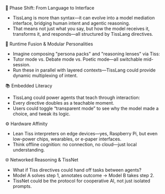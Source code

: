 🔭 Phase Shift: From Language to Interface
- TissLang is more than syntax—it can evolve into a model mediation interface, bridging human intent and agentic reasoning.
- That means not just what you say, but how the model receives it, transforms it, and responds—all structured by TissLang directives.

🧬 Runtime Fusion & Modular Personalities
- Imagine composing "persona packs" and "reasoning lenses" via Tiss:
- Tutor mode vs. Debate mode vs. Poetic mode—all switchable mid-session.
- Run these in parallel with layered contexts—TissLang could provide dynamic multiplexing of intent.

📚 Embedded Literacy
- TissLang could power agents that teach through interaction:
- Every directive doubles as a teachable moment.
- Users could toggle “transparent mode” to see why the model made a choice, and tweak its logic.

⚙️ Hardware Affinity
- Lean Tiss interpreters on edge devices—yes, Raspberry Pi, but even low-power chips, wearables, or e-paper interfaces.
- Think offline cognition: no connection, no cloud—just local understanding.

🌐 Networked Reasoning & TissNet
- What if Tiss directives could hand off tasks between agents?
- Model A solves step 1, annotates outcome → Model B takes step 2.
- TissNet could be the protocol for cooperative AI, not just isolated prompts.


